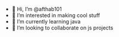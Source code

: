 - 👋 Hi, I’m @afthab101
- 👀 I’m interested in making cool stuff
- 🌱 I’m currently learning java
- 💞️ I’m looking to collaborate on js projects


